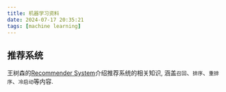 ```yaml
---
title: 机器学习资料
date: 2024-07-17 20:35:21
tags: [machine learning]
---
```



## 推荐系统

王树森的[Recommender System](https://github.com/wangshusen/RecommenderSystem)介绍推荐系统的相关知识, 涵盖`召回`、`排序`、`重排序`、`冷启动`等内容. 


